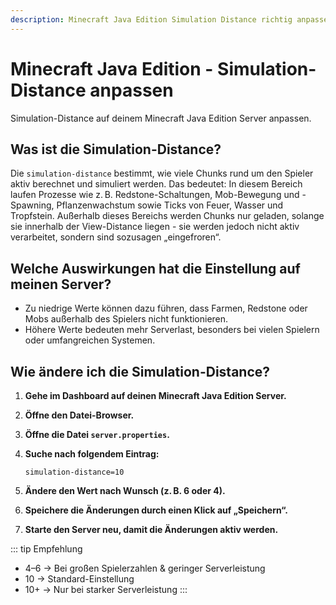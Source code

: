 ```yaml
---
description: Minecraft Java Edition Simulation Distance richtig anpassen - Anleitung für Vanilla, Spigot, Bukkit, Paper, Folia, Purpur und Pufferfish Server zur Optimierung der Performance.
---
```


# Minecraft Java Edition - Simulation-Distance anpassen

Simulation-Distance auf deinem Minecraft Java Edition Server anpassen.

## Was ist die Simulation-Distance?

Die ```simulation-distance``` bestimmt, wie viele Chunks rund um den Spieler aktiv berechnet und simuliert werden. Das bedeutet: In diesem Bereich laufen Prozesse wie z. B. Redstone-Schaltungen, Mob-Bewegung und -Spawning, Pflanzenwachstum sowie Ticks von Feuer, Wasser und Tropfstein. Außerhalb dieses Bereichs werden Chunks nur geladen, solange sie innerhalb der View-Distance liegen - sie werden jedoch nicht aktiv verarbeitet, sondern sind sozusagen „eingefroren“.

## Welche Auswirkungen hat die Einstellung auf meinen Server?

- Zu niedrige Werte können dazu führen, dass Farmen, Redstone oder Mobs außerhalb des Spielers nicht funktionieren.<br>
- Höhere Werte bedeuten mehr Serverlast, besonders bei vielen Spielern oder umfangreichen Systemen.

## Wie ändere ich die Simulation-Distance?

1. <strong>Gehe im Dashboard auf deinen Minecraft Java Edition Server.</strong>

2. <strong>Öffne den Datei-Browser.</strong>

3. <strong>Öffne die Datei ```server.properties```.</strong>

4. <strong>Suche nach folgendem Eintrag:</strong>

    ```
    simulation-distance=10
    ```

5. <strong>Ändere den Wert nach Wunsch (z. B. 6 oder 4).</strong>

6. <strong>Speichere die Änderungen durch einen Klick auf „Speichern“.</strong>

7. <strong>Starte den Server neu, damit die Änderungen aktiv werden.</strong>

::: tip Empfehlung

- 4–6 → Bei großen Spielerzahlen & geringer Serverleistung<br>
- 10 → Standard-Einstellung<br>
- 10+ → Nur bei starker Serverleistung
:::

